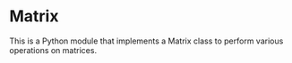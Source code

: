 # Matrix
This is a Python module that implements a Matrix class to perform various operations on matrices.
